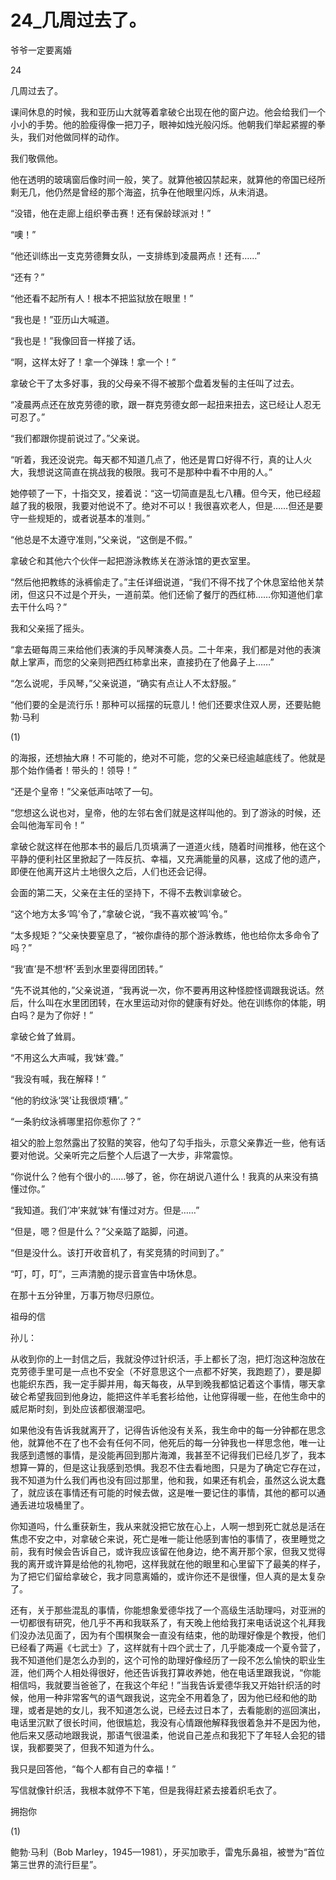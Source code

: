# 24_几周过去了。

爷爷一定要离婚

24

几周过去了。

课间休息的时候，我和亚历山大就等着拿破仑出现在他的窗户边。他会给我们一个小小的手势。他的脸瘦得像一把刀子，眼神如烛光般闪烁。他朝我们举起紧握的拳头，我们对他做同样的动作。

我们敬佩他。

他在透明的玻璃窗后像时间一般，笑了。就算他被囚禁起来，就算他的帝国已经所剩无几，他仍然是曾经的那个海盗，抗争在他眼里闪烁，从未消退。

“没错，他在走廊上组织拳击赛！还有保龄球派对！”

“噢！”

“他还训练出一支克劳德舞女队，一支排练到凌晨两点！还有……”

“还有？”

“他还看不起所有人！根本不把监狱放在眼里！”

“我也是！”亚历山大喊道。

“我也是！”我像回音一样接了话。

“啊，这样太好了！拿一个弹珠！拿一个！”

拿破仑干了太多好事，我的父母亲不得不被那个盘着发髻的主任叫了过去。

“凌晨两点还在放克劳德的歌，跟一群克劳德女郎一起扭来扭去，这已经让人忍无可忍了。”

“我们都跟你提前说过了。”父亲说。

“听着，我还没说完。每天都不知道几点了，他还是胃口好得不行，真的让人火大，我想说这简直在挑战我的极限。我可不是那种中看不中用的人。”

她停顿了一下，十指交叉，接着说：“这一切简直是乱七八糟。但今天，他已经超越了我的极限，我要对他说不了。绝对不可以！我很喜欢老人，但是……但还是要守一些规矩的，或者说基本的准则。”

“他总是不太遵守准则，”父亲说，“这倒是不假。”

拿破仑和其他六个伙伴一起把游泳教练关在游泳馆的更衣室里。

“然后他把教练的泳裤偷走了。”主任详细说道，“我们不得不找了个休息室给他关禁闭，但这只不过是个开头，一道前菜。他们还偷了餐厅的西红柿……你知道他们拿去干什么吗？”

我和父亲摇了摇头。

“拿去砸每周三来给他们表演的手风琴演奏人员。二十年来，我们都是对他的表演献上掌声，而您的父亲则把西红柿拿出来，直接扔在了他鼻子上……”

“怎么说呢，手风琴，”父亲说道，“确实有点让人不太舒服。”

“他们要的全是流行乐！那种可以摇摆的玩意儿！他们还要求住双人房，还要贴鲍勃·马利

(1)

的海报，还想抽大麻！不可能的，绝对不可能，您的父亲已经逾越底线了。他就是那个始作俑者！带头的！领导！”

“还是个皇帝！”父亲低声咕哝了一句。

“您想这么说也对，皇帝，他的左邻右舍们就是这样叫他的。到了游泳的时候，还会叫他海军司令！”

拿破仑就这样在他那本书的最后几页填满了一道道火线，随着时间推移，他在这个平静的便利社区里掀起了一阵反抗、幸福，又充满能量的风暴，这成了他的遗产，即便在他离开这片土地很久之后，人们也还会记得。

会面的第二天，父亲在主任的坚持下，不得不去教训拿破仑。

“这个地方太多‘鸣’令了，”拿破仑说，“我不喜欢被‘鸣’令。”

“太多规矩？”父亲快要窒息了，“被你虐待的那个游泳教练，他也给你太多命令了吗？”

“我‘直’是不想‘杯’丢到水里耍得团团转。”

“先不说其他的，”父亲说道，“我再说一次，你不要再用这种怪腔怪调跟我说话。然后，什么叫在水里团团转，在水里运动对你的健康有好处。他在训练你的体能，明白吗？是为了你好！”

拿破仑耸了耸肩。

“不用这么大声喊，我‘妹’聋。”

“我没有喊，我在解释！”

“他的豹纹泳‘哭’让我很烦‘糟’。”

“一条豹纹泳裤哪里招你惹你了？”

祖父的脸上忽然露出了狡黠的笑容，他勾了勾手指头，示意父亲靠近一些，他有话要对他说。父亲听完之后整个人后退了一大步，非常震惊。

“你说什么？他有个很小的……够了，爸，你在胡说八道什么！我真的从来没有搞懂过你。”

“我知道。我们‘冲’来就‘妹’有懂过对方。但是……”

“但是，嗯？但是什么？”父亲踮了踮脚，问道。

“但是没什么。该打开收音机了，有奖竞猜的时间到了。”

“叮，叮，叮”，三声清脆的提示音宣告中场休息。

在那十五分钟里，万事万物尽归原位。

祖母的信

孙儿：

从收到你的上一封信之后，我就没停过针织活，手上都长了泡，把灯泡这种泡放在克劳德手里可是一点也不安全（不好意思这个一点都不好笑，我跑题了），要是脚也能织东西，我一定手脚并用，每天每夜，从早到晚我都惦记着这个事情，哪天拿破仑希望我回到他身边，能把这件羊毛套衫给他，让他穿得暖一些，在他生命中的威尼斯时刻，到处应该都很潮湿吧。

如果他没有告诉我就离开了，记得告诉他没有关系，我生命中的每一分钟都在思念他，就算他不在了也不会有任何不同，他死后的每一分钟我也一样思念他，唯一让我感到遗憾的事情，是没能再回到那片海滩，我甚至不记得我们已经几岁了，我本想算一算的，但是这让我感到恐惧。我忍不住去看地图，只是为了确定它存在过，我不知道为什么我们再也没有回过那里，他和我，如果还有机会，虽然这么说太蠢了，就应该在事情还有可能的时候去做，这是唯一要记住的事情，其他的都可以通通丢进垃圾桶里了。

你知道吗，什么重获新生，我从来就没把它放在心上，人啊一想到死亡就总是活在焦虑不安之中，对拿破仑来说，死亡是唯一能让他感到害怕的事情了，夜里睡觉之前，我有时候会告诉自己，或许我应该留在他身边，绝不离开那个家，但我又觉得我的离开或许算是给他的礼物吧，这样我就在他的眼里和心里留下了最美的样子，为了把它们留给拿破仑，我才同意离婚的，或许你还不是很懂，但人真的是太复杂了。

还有，关于那些混乱的事情，你能想象爱德华找了一个高级生活助理吗，对亚洲的一切都很有研究，他几乎不再和我联系了，有天晚上他给我打来电话说这个礼拜我们没办法见面了，因为有个围棋聚会一直没有结束，他的助理好像是个教授，他们已经看了两遍《七武士》了，这样就有十四个武士了，几乎能凑成一个夏令营了，我不知道他们是怎么办到的，这个可怜的助理好像经历了一段不怎么愉快的职业生涯，他们两个人相处得很好，他还告诉我打算收养她，他在电话里跟我说，“你能相信吗，我就要当爸爸了，在我这个年纪！”当我告诉爱德华我又开始针织活的时候，他用一种非常客气的语气跟我说，这完全不用着急了，因为他已经和他的助理，或者是她的女儿，我不知道怎么说，已经去过日本了，去看能剧的巡回演出，电话里沉默了很长时间，他很尴尬，我没有心情跟他解释我很着急并不是因为他，他后来又感动地跟我说，那语气很温柔，他说自己差点和我犯下了年轻人会犯的错误，我都要哭了，但我不知道为什么。

我只是回答他，“每个人都有自己的幸福！”

写信就像针织活，我根本就停不下笔，但是我得赶紧去接着织毛衣了。

拥抱你

(1)

鲍勃·马利（Bob Marley，1945—1981），牙买加歌手，雷鬼乐鼻祖，被誉为“首位第三世界的流行巨星”。